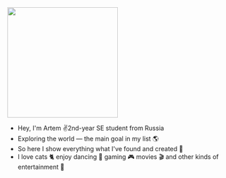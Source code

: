 
<img src="https://images.unsplash.com/photo-1577980906127-4ea7faa2c6f0?ixlib=rb-1.2.1&ixid=MnwxMjA3fDB8MHxwaG90by1wYWdlfHx8fGVufDB8fHx8&auto=format&fit=crop&w=580&q=80" height="250px" weight="250px">

- Hey, I'm Artem ✌️2nd-year SE student from Russia
- Exploring the world — the main goal in my list 🌎
- So here I show everything what I've found and created 🤩
- I love cats 🐈 enjoy dancing 🕺 gaming 🎮 movies 🎬 and other kinds of entertainment 🎲
